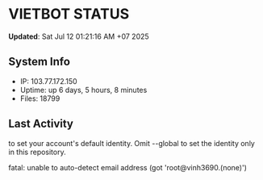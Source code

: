 # VIETBOT STATUS
**Updated**: Sat Jul 12 01:21:16 AM +07 2025

## System Info
- IP: 103.77.172.150
- Uptime: up 6 days, 5 hours, 8 minutes
- Files: 18799

## Last Activity

to set your account's default identity.
Omit --global to set the identity only in this repository.

fatal: unable to auto-detect email address (got 'root@vinh3690.(none)')
